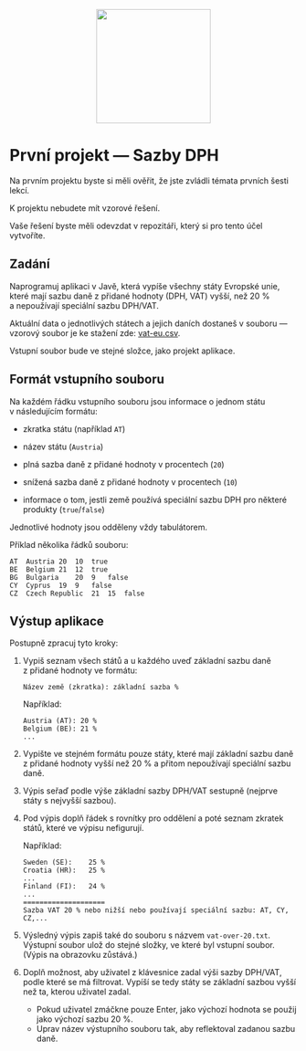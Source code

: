 <p align="center">
  <img src="https://engeto.cz/wp-content/uploads/2019/01/engeto-square.png" width="200" height="200">
</p>

# První projekt &mdash; Sazby DPH

Na prvním projektu byste si měli ověřit, že jste zvládli témata prvních šesti lekcí.

K&nbsp;projektu nebudete mít vzorové řešení.

Vaše řešení byste měli odevzdat v&nbsp;repozitáři, který si pro tento účel vytvoříte.

## Zadání

Naprogramuj aplikaci v&nbsp;Javě, která vypíše všechny státy Evropské unie, které mají sazbu daně z&nbsp;přidané hodnoty (DPH, VAT) vyšší, než 20&nbsp;% a&nbsp;nepoužívají speciální sazbu DPH/VAT. 

Aktuální data o&nbsp;jednotlivých státech a&nbsp;jejich daních dostaneš v&nbsp;souboru &mdash; vzorový soubor je ke stažení zde: [vat-eu.csv](vat-eu.csv).

Vstupní soubor bude ve stejné složce, jako projekt aplikace.

## Formát vstupního souboru

Na každém řádku vstupního souboru jsou informace o&nbsp;jednom státu v&nbsp;následujícím formátu:

- zkratka státu (například `AT`)

- název státu (`Austria`)

- plná sazba daně z&nbsp;přidané hodnoty v&nbsp;procentech (`20`)

- snížená sazba daně z&nbsp;přidané hodnoty v&nbsp;procentech (`10`)

- informace o&nbsp;tom, jestli země používá speciální sazbu DPH pro některé produkty (`true`/`false`)

Jednotlivé hodnoty jsou odděleny vždy tabulátorem.

Příklad několika řádků souboru:
```
AT	Austria	20	10	true
BE	Belgium	21	12	true
BG	Bulgaria	20	9	false
CY	Cyprus	19	9	false
CZ	Czech Republic	21	15	false
```

## Výstup aplikace

Postupně zpracuj tyto kroky:

1. Vypiš seznam všech států a&nbsp;u&nbsp;každého uveď základní sazbu daně z&nbsp;přidané hodnoty ve formátu:

    ```
    Název země (zkratka): základní sazba %
    ```
    Například:
    ```
    Austria (AT): 20 %
    Belgium (BE): 21 %
    ...
    ```

2. Vypište ve stejném formátu pouze státy, které mají základní sazbu daně z&nbsp;přidané hodnoty vyšší než 20&nbsp;% a&nbsp;přitom nepoužívají speciální sazbu daně.

3. Výpis seřaď podle výše základní sazby DPH/VAT sestupně (nejprve státy s&nbsp;nejvyšší sazbou).

4. Pod výpis doplň řádek s&nbsp;rovnítky pro oddělení a&nbsp;poté seznam zkratek států, které ve výpisu nefigurují.

    Například:
    ```
    Sweden (SE):    25 %
    Croatia (HR):   25 %
    ...
    Finland (FI):   24 %
    ...
    ====================
    Sazba VAT 20 % nebo nižší nebo používají speciální sazbu: AT, CY, CZ,... 
    ```


5. Výsledný výpis zapiš také do souboru s&nbsp;názvem `vat-over-20.txt`. Výstupní soubor ulož do stejné složky, ve které byl vstupní soubor. (Výpis na obrazovku zůstává.)

6. Doplň možnost, aby uživatel z&nbsp;klávesnice zadal výši sazby DPH/VAT, podle které se má filtrovat. Vypíší se tedy státy se základní sazbou vyšší než ta, kterou uživatel zadal.
    - Pokud uživatel zmáčkne pouze Enter, jako výchozí hodnota se použij jako výchozí sazbu 20&nbsp;%.
    - Uprav název výstupního souboru tak, aby reflektoval zadanou sazbu daně.


